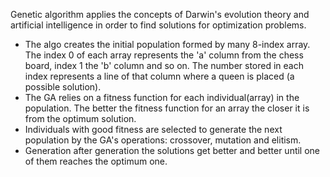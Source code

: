 Genetic algorithm applies the concepts of Darwin's evolution theory and artificial intelligence in order to find solutions for optimization problems.
- The algo creates the initial population formed by many 8-index array. The index 0 of each array represents the 'a' column from the chess board, index 1 the 'b' column and so on. The number stored in each index represents a line of that column where a queen is placed (a possible solution).
- The GA relies on a fitness function for each individual(array) in the population. The better the fitness function for an array the closer it is from the optimum solution.
- Individuals with good fitness are selected to generate the next population by the GA's operations: crossover, mutation and elitism.
- Generation after generation the solutions get better and better until one of them reaches the optimum one.